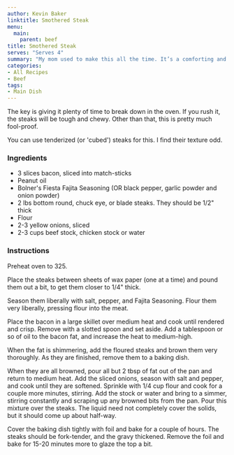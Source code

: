 ```yaml
---
author: Kevin Baker
linktitle: Smothered Steak
menu:
  main:
    parent: beef
title: Smothered Steak
serves: "Serves 4"
summary: "My mom used to make this all the time. It’s a comforting and  filling meal that uses inexpensive cuts of beef to produce tender meat and a rich gravy."
categories:
- All Recipes
- Beef
tags:
- Main Dish
---
```

The key is giving it plenty of time to break down in the oven. If you rush it, the steaks will be tough and chewy. Other than that, this is pretty much fool-proof.

You can use tenderized (or 'cubed') steaks for this. I find their texture odd.

### Ingredients

<div class="ingredient-list">

* 3 slices bacon, sliced into match-sticks  
* Peanut oil   
* Bolner's Fiesta Fajita Seasoning (OR black pepper, garlic powder and onion powder)   
* 2 lbs bottom round, chuck eye, or blade steaks.  They should be 1/2" thick   
* Flour   
* 2-3 yellow onions, sliced   
* 2-3 cups beef stock, chicken stock or water   

</div>

### Instructions
Preheat oven to 325. 

Place the steaks between sheets of wax paper (one at a time) and pound them out a bit, to get them closer to 1/4" thick. 

Season them liberally with salt, pepper, and Fajita Seasoning.  Flour them very liberally, pressing flour into the meat. 

Place the bacon in a large skillet over medium heat and cook until rendered and crisp.  Remove with a slotted spoon and set aside.  Add a tablespoon or so of oil to the bacon fat, and increase the heat to medium-high. 

When the fat is shimmering, add the floured steaks and brown them very thoroughly.  As they are finished, remove them to a baking dish. 

When they are all browned, pour all but 2 tbsp of fat out of the pan and return to medium heat.  Add the sliced onions, season with salt and pepper, and cook until they are softened.  Sprinkle with 1/4 cup flour and cook for a couple more minutes, stirring.  Add the stock or water and bring to a simmer, stirring constantly and scraping up any browned bits from the pan. Pour this mixture over the steaks.  The liquid need not completely cover the solids, but it should come up about half-way. 

Cover the baking dish tightly with foil and bake for a couple of hours.  The steaks should be fork-tender, and the gravy thickened.  Remove the foil and bake for 15-20 minutes more to glaze the top a bit.  